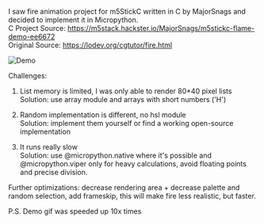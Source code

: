 I saw fire animation project for m5StickC written in C by MajorSnags and decided to implement it in Micropython.  
C Project Source: https://m5stack.hackster.io/MajorSnags/m5stickc-flame-demo-ee6672  
Original Source: https://lodev.org/cgtutor/fire.html  

![Demo](https://i.imgur.com/ruA7uP6.gif)

Challenges:  
1) List memory is limited, I was only able to render 80*40 pixel lists  
Solution: use array module and arrays with short numbers ('H')  
  
2) Random implementation is different, no hsl module  
Solution: implement them yourself or find a working open-source implementation

3) It runs really slow  
Solution: use @micropython.native where it's possible and @micropython.viper only for heavy calculations, avoid floating points and precise division.  
  
Further optimizations: decrease rendering area + decrease palette and random selection, add frameskip, this will make fire less realistic, but faster.  
  
P.S. Demo gif was speeded up 10x times